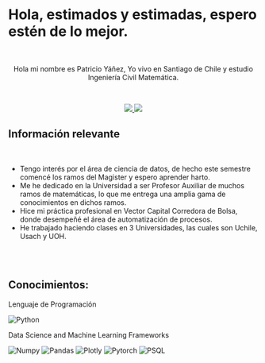 # Hola,  estimados y estimadas, espero estén de lo mejor.


<br>

<div align="center">

Hola mi nombre es Patricio Yáñez,  Yo vivo en Santiago de Chile y estudio Ingeniería Civil Matemática.

</div>

<br>

<p align="center">
    <a href="https://www.linkedin.com/in/patricio-ya%C3%B1ez-790039193/">
        <img src="https://img.shields.io/badge/LinkedIn-0077B5?style=for-the-badge&logo=linkedin&logoColor=white"/>
    </a>
    <a href="mailto:pato1999967@gmail.com">
        <img src="https://img.shields.io/badge/Gmail-D14836?style=for-the-badge&logo=gmail&logoColor=white"/>
    </a>
</p>

## Información relevante

<br>

- Tengo interés por el área de ciencia de datos, de hecho este semestre comencé los ramos del Magister y espero aprender harto.
- Me he dedicado en la Universidad a ser Profesor Auxiliar de muchos ramos de matemáticas, lo que me entrega una amplia gama de conocimientos en dichos ramos.
- Hice mi práctica profesional en Vector Capital Corredora de Bolsa, donde desempeñé el área de automatización de procesos.
- He trabajado haciendo clases en 3 Universidades, las cuales son Uchile, Usach y UOH.

<br>
<br>




## Conocimientos:

Lenguaje de Programación

![Python](https://img.shields.io/badge/Python-FFD43B?style=flat-square&logo=python&logoColor=blue)


Data Science and Machine Learning Frameworks

![Numpy](https://img.shields.io/badge/Numpy-777BB4?style=flat-square&logo=numpy&logoColor=white])
![Pandas](https://img.shields.io/badge/Pandas-2C2D72?style=flat-square&logo=pandas&logoColor=white])
![Plotly](https://img.shields.io/badge/Plotly-239120?style=flat-square&logo=plotly&logoColor=white])
![Pytorch](https://img.shields.io/badge/PyTorch-EE4C2C?style=flat-square&logo=pytorch&logoColor=white])
![PSQL](https://img.shields.io/badge/PostgreSQL-316192?style=flat-square&logo=postgresql&logoColor=white)


